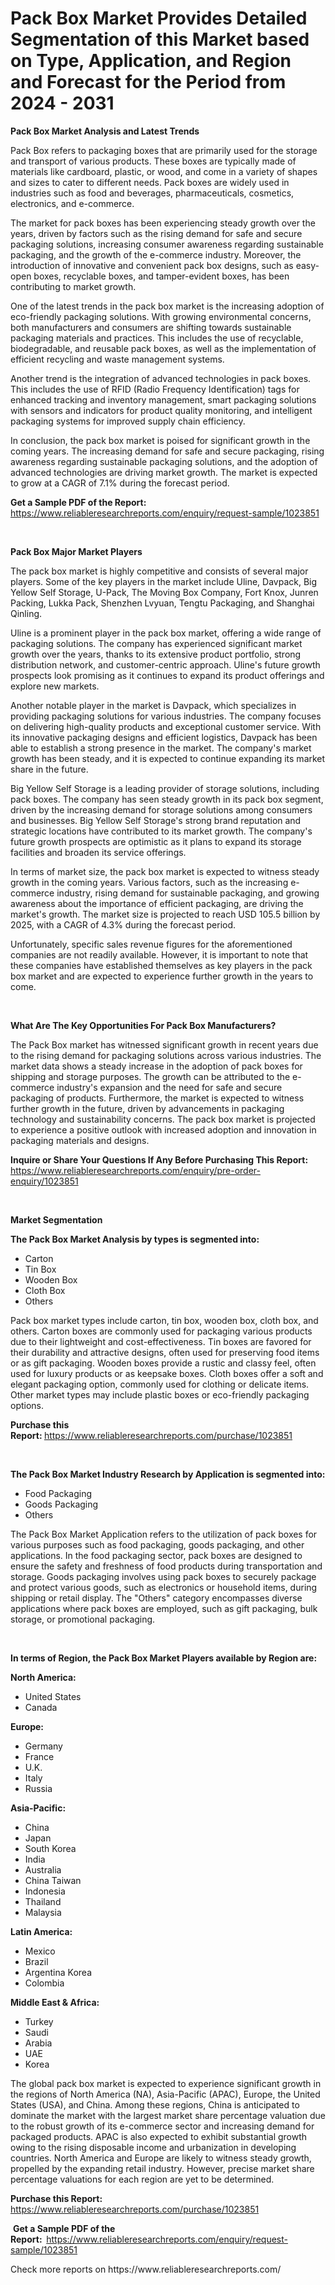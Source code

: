 <p><h1>Pack Box Market Provides Detailed Segmentation of this Market based on Type, Application, and Region and Forecast for the Period from 2024 - 2031</h1></p><p><strong>Pack Box Market Analysis and Latest Trends</strong></p>
<p><p>Pack Box refers to packaging boxes that are primarily used for the storage and transport of various products. These boxes are typically made of materials like cardboard, plastic, or wood, and come in a variety of shapes and sizes to cater to different needs. Pack boxes are widely used in industries such as food and beverages, pharmaceuticals, cosmetics, electronics, and e-commerce.</p><p>The market for pack boxes has been experiencing steady growth over the years, driven by factors such as the rising demand for safe and secure packaging solutions, increasing consumer awareness regarding sustainable packaging, and the growth of the e-commerce industry. Moreover, the introduction of innovative and convenient pack box designs, such as easy-open boxes, recyclable boxes, and tamper-evident boxes, has been contributing to market growth.</p><p>One of the latest trends in the pack box market is the increasing adoption of eco-friendly packaging solutions. With growing environmental concerns, both manufacturers and consumers are shifting towards sustainable packaging materials and practices. This includes the use of recyclable, biodegradable, and reusable pack boxes, as well as the implementation of efficient recycling and waste management systems.</p><p>Another trend is the integration of advanced technologies in pack boxes. This includes the use of RFID (Radio Frequency Identification) tags for enhanced tracking and inventory management, smart packaging solutions with sensors and indicators for product quality monitoring, and intelligent packaging systems for improved supply chain efficiency.</p><p>In conclusion, the pack box market is poised for significant growth in the coming years. The increasing demand for safe and secure packaging, rising awareness regarding sustainable packaging solutions, and the adoption of advanced technologies are driving market growth. The market is expected to grow at a CAGR of 7.1% during the forecast period.</p></p>
<p><strong>Get a Sample PDF of the Report:&nbsp;</strong> <a href="https://www.reliableresearchreports.com/enquiry/request-sample/1023851">https://www.reliableresearchreports.com/enquiry/request-sample/1023851</a></p>
<p>&nbsp;</p>
<p><strong>Pack Box Major Market Players</strong></p>
<p><p>The pack box market is highly competitive and consists of several major players. Some of the key players in the market include Uline, Davpack, Big Yellow Self Storage, U-Pack, The Moving Box Company, Fort Knox, Junren Packing, Lukka Pack, Shenzhen Lvyuan, Tengtu Packaging, and Shanghai Qinling.</p><p>Uline is a prominent player in the pack box market, offering a wide range of packaging solutions. The company has experienced significant market growth over the years, thanks to its extensive product portfolio, strong distribution network, and customer-centric approach. Uline's future growth prospects look promising as it continues to expand its product offerings and explore new markets.</p><p>Another notable player in the market is Davpack, which specializes in providing packaging solutions for various industries. The company focuses on delivering high-quality products and exceptional customer service. With its innovative packaging designs and efficient logistics, Davpack has been able to establish a strong presence in the market. The company's market growth has been steady, and it is expected to continue expanding its market share in the future.</p><p>Big Yellow Self Storage is a leading provider of storage solutions, including pack boxes. The company has seen steady growth in its pack box segment, driven by the increasing demand for storage solutions among consumers and businesses. Big Yellow Self Storage's strong brand reputation and strategic locations have contributed to its market growth. The company's future growth prospects are optimistic as it plans to expand its storage facilities and broaden its service offerings.</p><p>In terms of market size, the pack box market is expected to witness steady growth in the coming years. Various factors, such as the increasing e-commerce industry, rising demand for sustainable packaging, and growing awareness about the importance of efficient packaging, are driving the market's growth. The market size is projected to reach USD 105.5 billion by 2025, with a CAGR of 4.3% during the forecast period.</p><p>Unfortunately, specific sales revenue figures for the aforementioned companies are not readily available. However, it is important to note that these companies have established themselves as key players in the pack box market and are expected to experience further growth in the years to come.</p></p>
<p>&nbsp;</p>
<p><strong>What Are The Key Opportunities For Pack Box Manufacturers?</strong></p>
<p><p>The Pack Box market has witnessed significant growth in recent years due to the rising demand for packaging solutions across various industries. The market data shows a steady increase in the adoption of pack boxes for shipping and storage purposes. The growth can be attributed to the e-commerce industry's expansion and the need for safe and secure packaging of products. Furthermore, the market is expected to witness further growth in the future, driven by advancements in packaging technology and sustainability concerns. The pack box market is projected to experience a positive outlook with increased adoption and innovation in packaging materials and designs.</p></p>
<p><strong>Inquire or Share Your Questions If Any Before Purchasing This Report:</strong> <a href="https://www.reliableresearchreports.com/enquiry/pre-order-enquiry/1023851">https://www.reliableresearchreports.com/enquiry/pre-order-enquiry/1023851</a></p>
<p>&nbsp;</p>
<p><strong>Market Segmentation</strong></p>
<p><strong>The Pack Box Market Analysis by types is segmented into:</strong></p>
<p><ul><li>Carton</li><li>Tin Box</li><li>Wooden Box</li><li>Cloth Box</li><li>Others</li></ul></p>
<p><p>Pack box market types include carton, tin box, wooden box, cloth box, and others. Carton boxes are commonly used for packaging various products due to their lightweight and cost-effectiveness. Tin boxes are favored for their durability and attractive designs, often used for preserving food items or as gift packaging. Wooden boxes provide a rustic and classy feel, often used for luxury products or as keepsake boxes. Cloth boxes offer a soft and elegant packaging option, commonly used for clothing or delicate items. Other market types may include plastic boxes or eco-friendly packaging options.</p></p>
<p><strong>Purchase this Report:&nbsp;</strong><a href="https://www.reliableresearchreports.com/purchase/1023851">https://www.reliableresearchreports.com/purchase/1023851</a></p>
<p>&nbsp;</p>
<p><strong>The Pack Box Market Industry Research by Application is segmented into:</strong></p>
<p><ul><li>Food Packaging</li><li>Goods Packaging</li><li>Others</li></ul></p>
<p><p>The Pack Box Market Application refers to the utilization of pack boxes for various purposes such as food packaging, goods packaging, and other applications. In the food packaging sector, pack boxes are designed to ensure the safety and freshness of food products during transportation and storage. Goods packaging involves using pack boxes to securely package and protect various goods, such as electronics or household items, during shipping or retail display. The "Others" category encompasses diverse applications where pack boxes are employed, such as gift packaging, bulk storage, or promotional packaging.</p></p>
<p>&nbsp;</p>
<p><strong>In terms of Region, the Pack Box Market Players available by Region are:</strong></p>
<p>
    <p> <strong> North America: </strong>
        <ul>
            <li>United States</li>
            <li>Canada</li>
        </ul>
        </p> 
    <p> <strong> Europe: </strong>
        <ul>
            <li>Germany</li>
            <li>France</li>
            <li>U.K.</li>
            <li>Italy</li>
            <li>Russia</li>
        </ul>
        </p> 
    <p> <strong> Asia-Pacific: </strong>
        <ul>
            <li>China</li>
            <li>Japan</li>
            <li>South Korea</li>
            <li>India</li>
            <li>Australia</li>
            <li>China Taiwan</li>
            <li>Indonesia</li>
            <li>Thailand</li>
            <li>Malaysia</li>
        </ul>
        </p> 
    <p> <strong> Latin America: </strong>
        <ul>
            <li>Mexico</li>
            <li>Brazil</li>
            <li>Argentina Korea</li>
            <li>Colombia</li>
        </ul>
        </p> 
    <p> <strong> Middle East & Africa: </strong>
        <ul>
            <li>Turkey</li>
            <li>Saudi</li>
            <li>Arabia</li>
            <li>UAE</li>
            <li>Korea</li>
        </ul>
    </p>
    </p>
<p><p>The global pack box market is expected to experience significant growth in the regions of North America (NA), Asia-Pacific (APAC), Europe, the United States (USA), and China. Among these regions, China is anticipated to dominate the market with the largest market share percentage valuation due to the robust growth of its e-commerce sector and increasing demand for packaged products. APAC is also expected to exhibit substantial growth owing to the rising disposable income and urbanization in developing countries. North America and Europe are likely to witness steady growth, propelled by the expanding retail industry. However, precise market share percentage valuations for each region are yet to be determined.</p></p>
<p><strong>Purchase this Report: </strong><a href="https://www.reliableresearchreports.com/purchase/1023851">https://www.reliableresearchreports.com/purchase/1023851</a></p>
<p>&nbsp;<strong>Get a Sample PDF of the Report:&nbsp;&nbsp;</strong><a href="https://www.reliableresearchreports.com/enquiry/request-sample/1023851">https://www.reliableresearchreports.com/enquiry/request-sample/1023851</a></p>
<p><strong></strong></p>
<p>Check more reports on https://www.reliableresearchreports.com/</p>